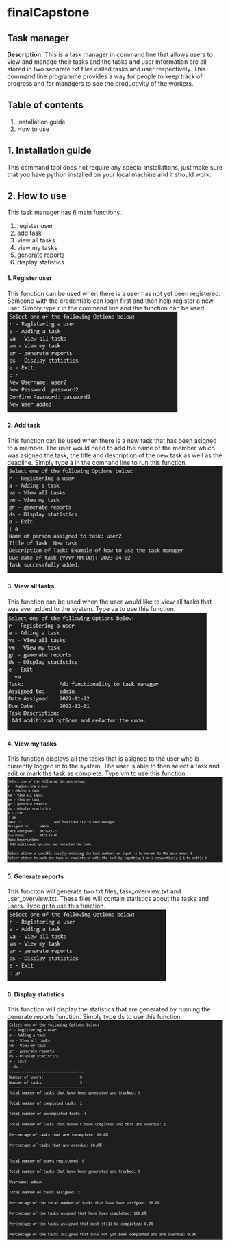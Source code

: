 # finalCapstone
## Task manager

__Description:__  This is a task manager in command line that allows users to view and manage their tasks and the tasks and user information are all stored in two separate txt files called tasks and user respectively. This command line programme provides a way for people to keep track of progress and for managers to see the productivity of the workers. 

## Table of contents
1. Installation guide
2. How to use 

## 1. Installation guide
This command tool does not require any special installations, just make sure that you have python installed on your local machine and it should work. 

## 2. How to use
This task manager has 6 main functions.
1. register user
2. add task
3. view all tasks
4. view my tasks
5. generate reports
6. display statistics

#### 1. Register user
This function can be used when there is a user has not yet been registered. Someone with the credentials can login first and then help register a new user. Simply type r in the command line and this function can be used. 
 ![Register user](/reg_user.jpg)

#### 2. Add task
This function can be used when there is a new task that has been asigned to a member. The user would need to add the name of the member which was asigned the task, the title and description of the new task as well as the deadline. Simply type a in the comnand line to run this function.
 ![Add task](/add_task.jpg)

#### 3. View all tasks
This function can be used when the user would like to view all tasks that was ever added to the system. Type va to use this function.
 ![View all tasks](/view_all.jpg)

#### 4. View my tasks
This function displays all the tasks that is asigned to the user who is currently logged in to the system. The user is able to then select a task and edit or mark the task as complete. Type vm to use this function.
 ![View my tasks](/view_my.jpg)

#### 5. Generate reports
This funciton will generate two txt files, task_overview.txt and user_overview.txt. These files will contain statistics about the tasks and users. Type gr to use this function.
 ![Generate reports](/gen_reports.jpg)

#### 6. Display statistics
This function will display the statistics that are generated by running the generate reports function. Simply type ds to use this function. 
 ![Display statistics](/display.jpg)
